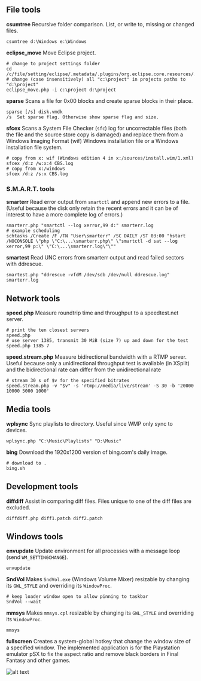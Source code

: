 ## File tools

**csumtree** Recursive folder comparison. List, or write to, missing or changed files.

	csumtree d:\Windows e:\Windows

**eclipse_move** Move Eclipse project.

	# change to project settings folder
	cd /c/file/setting/eclipse/.metadata/.plugins/org.eclipse.core.resources/.projects
	# change (case insensitively) all "c:\project" in projects paths to "d:\project"
	eclipse_move.php -i c:\project d:\project

**sparse** Scans a file for 0x00 blocks and create sparse blocks in their place.

	sparse [/s] disk.vmdk
	/s	Set sparse flag. Otherwise show sparse flag and size.

**sfcex** Scans a System File Checker (`sfc`) log for uncorrectable files (both the file and the source store copy is damaged) and replace them from a Windows Imaging Format (wif) Windows installation file or a Windows installation file system.

	# copy from x: wif (Windows edition 4 in x:/sources/install.wim/1.xml)
	sfcex /d:z /w:x:4 CBS.log
	# copy from x:/windows
	sfcex /d:z /s:x CBS.log



### S.M.A.R.T. tools

**smarterr** Read error output from `smartctl` and append new errors to a file. (Useful because the disk only retain the recent errors and it can be of interest to have a more complete log of errors.)

	smarterr.php "smartctl --log xerror,99 d:" smarterr.log
	# example scheduling
	schtasks /Create /F /TN "User\smarterr" /SC DAILY /ST 03:00 "hstart /NOCONSOLE \"php \"C:\...\smarterr.php\" \"smartctl -d sat --log xerror,99 p:\" \"C:\...\smarterr.log\"\""

**smartest** Read UNC errors from smarterr output and read failed sectors with ddrescue.

	smartest.php "ddrescue -vfdM /dev/sdb /dev/null ddrescue.log" smarterr.log

	
	
	
## Network tools

**speed.php** Measure roundtrip time and throughput to a speedtest.net server.

	# print the ten closest servers
	speed.php
	# use server 1385, transmit 30 MiB (size 7) up and down for the test
	speed.php 1385 7

**speed.stream.php** Measure bidirectional bandwidth with a RTMP server. Useful because only a unidirectional throughput test is avaliable (in XSplit) and the bidirectional rate can differ from the unidirectional rate

	# stream 30 s of $v for the specified bitrates
	speed.stream.php -v "$v" -s 'rtmp://media/live/stream' -S 30 -b '20000 10000 5000 1000'




## Media tools

**wplsync** Sync playlists to directory. Useful since WMP only sync to devices.

	wplsync.php "C:\Music\Playlists" "D:\Music"

**bing** Download the 1920x1200 version of bing.com's daily image.

  	# download to .
	bing.sh




## Development tools

**diffdiff** Assist in comparing diff files. Files unique to one of the diff files are excluded.

	diffdiff.php diff1.patch diff2.patch




## Windows tools

**envupdate** Update environment for all processes with a message loop (send `WM_SETTINGCHANGE`).

	envupdate

**SndVol** Makes `SndVol.exe` (Windows Volume Mixer) resizable by changing its `GWL_STYLE` and overriding its `WindowProc`.

	# keep loader window open to allow pinning to taskbar
	SndVol --wait

**mmsys** Makes `mmsys.cpl` resizable by changing its `GWL_STYLE` and overriding its `WindowProc`.

	mmsys

**fullscreen** Creates a system-global hotkey that change the window size of a specified window. The implemented application is for the Playstation emulator pSX to fix the aspect ratio and remove black borders in Final Fantasy and other games.

![alt text](https://raw.github.com/john-peterson/john-peterson/master/fullscreen.png "fullscreen")
